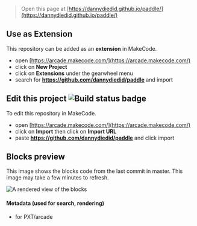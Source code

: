  


> Open this page at [https://dannydiedid.github.io/paddle/](https://dannydiedid.github.io/paddle/)

## Use as Extension

This repository can be added as an **extension** in MakeCode.

* open [https://arcade.makecode.com/](https://arcade.makecode.com/)
* click on **New Project**
* click on **Extensions** under the gearwheel menu
* search for **https://github.com/dannydiedid/paddle** and import

## Edit this project ![Build status badge](https://github.com/dannydiedid/paddle/workflows/MakeCode/badge.svg)

To edit this repository in MakeCode.

* open [https://arcade.makecode.com/](https://arcade.makecode.com/)
* click on **Import** then click on **Import URL**
* paste **https://github.com/dannydiedid/paddle** and click import

## Blocks preview

This image shows the blocks code from the last commit in master.
This image may take a few minutes to refresh.

![A rendered view of the blocks](https://github.com/dannydiedid/paddle/raw/master/.github/makecode/blocks.png)

#### Metadata (used for search, rendering)

* for PXT/arcade
<script src="https://makecode.com/gh-pages-embed.js"></script><script>makeCodeRender("{{ site.makecode.home_url }}", "{{ site.github.owner_name }}/{{ site.github.repository_name }}");</script>
